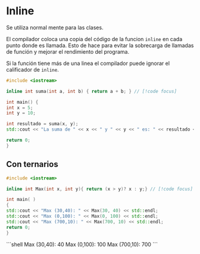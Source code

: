 # Inline

Se utiliza normal mente para las clases.

El compilador coloca una copia del código de la funcion `inline` en cada punto donde es llamada. Esto de hace para evitar la sobrecarga de llamadas de función y mejorar el rendimiento del programa.

Si la función tiene más de una linea el compilador puede ignorar el calificador de `inline`.

```cpp
#include <iostream>

inline int suma(int a, int b) { return a + b; } // [!code focus]

int main() {
int x = 5;
int y = 10;

int resultado = suma(x, y);
std::cout << "La suma de " << x << " y " << y << " es: " << resultado << std::endl;

return 0;
}

```

## Con ternarios

```cpp
#include <iostream>

inline int Max(int x, int y){ return (x > y)? x : y;} // [!code focus] 

int main( )
{
std::cout << "Max (30,40): " << Max(30, 40) << std::endl;
std::cout << "Max (0,100): " << Max(0, 100) << std::endl;
std::cout << "Max (700,10): " << Max(700, 10) << std::endl;
return 0;
}
```

<Badge type="info" text="output" />
```shell
Max (30,40): 40
Max (0,100): 100
Max (700,10): 700
```
